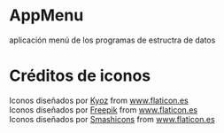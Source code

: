 # AppMenu
aplicación menú de los programas de estructra de datos

# Créditos de iconos
<div>Iconos diseñados por <a href="https://www.flaticon.es/autores/kyoz" title="Kyoz">Kyoz</a> from <a href="https://www.flaticon.es/" title="Flaticon">www.flaticon.es</a></div>

<div>Iconos diseñados por <a href="https://www.freepik.com" title="Freepik">Freepik</a> from <a href="https://www.flaticon.es/" title="Flaticon">www.flaticon.es</a></div>

<div>Iconos diseñados por <a href="https://smashicons.com/" title="Smashicons">Smashicons</a> from <a href="https://www.flaticon.es/" title="Flaticon">www.flaticon.es</a></div>
